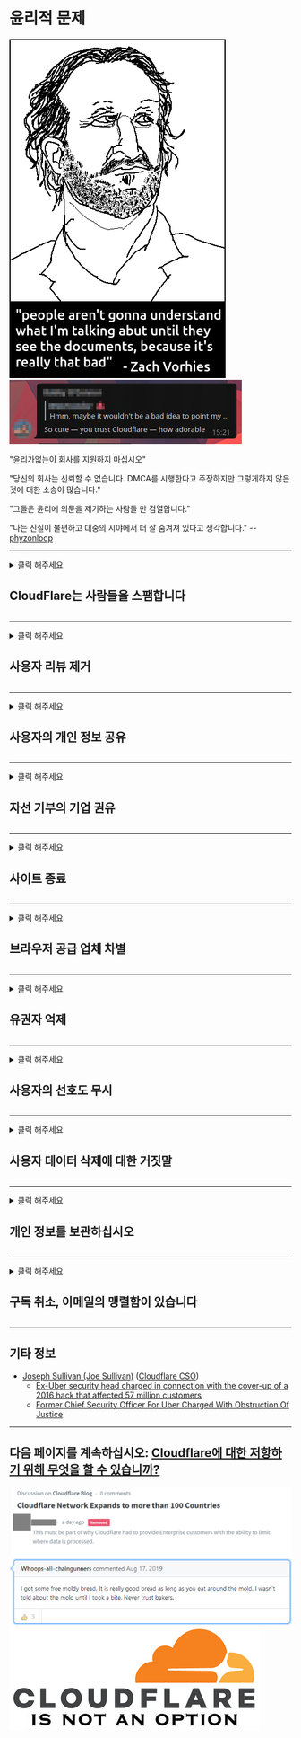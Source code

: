 # 윤리적 문제

![](../image/itsreallythatbad.jpg)
![](../image/telegram/c81238387627b4bfd3dcd60f56d41626.jpg)

"윤리가없는이 회사를 지원하지 마십시오"

"당신의 회사는 신뢰할 수 없습니다. DMCA를 시행한다고 주장하지만 그렇게하지 않은 것에 대한 소송이 많습니다."

"그들은 윤리에 의문을 제기하는 사람들 만 검열합니다."

"나는 진실이 불편하고 대중의 시야에서 더 잘 숨겨져 있다고 생각합니다."  -- [phyzonloop](https://twitter.com/phyzonloop)


---


<details>
<summary>클릭 해주세요

## CloudFlare는 사람들을 스팸합니다
</summary>


Cloudflare는 Cloudflare가 아닌 사용자에게 스팸 이메일을 보냅니다.

- 옵트 인한 구독자에게만 이메일 보내기
- 사용자가 "중지"라고 말한 다음 이메일 전송을 중지합니다.

그렇게 간단합니다. 그러나 Cloudflare는 상관하지 않습니다.
Cloudflare는 서비스를 사용하면 모든 스팸 발송자 또는 공격자를 차단할 수 있다고 말했습니다.
Cloudflare를 활성화하지 않고 Cloudflare를 중지하려면 어떻게해야합니까?


| 🖼 | 🖼 |
| --- | --- |
| ![](../image/cfspam01.jpg) | ![](../image/cfspam03.jpg) |
| ![](../image/cfspam02.jpg) | ![](../image/cfspambrittany.jpg)<br>![](../image/cfspamtwtr.jpg) |

</details>

---

<details>
<summary>클릭 해주세요

## 사용자 리뷰 제거
</summary>


Cloudflare는 부정적인 리뷰를 검열합니다.
트위터에 Anti-Cloudflare 텍스트를 게시하면 Cloudflare 직원으로부터 "아니요, 아닙니다"라는 메시지를받을 수 있습니다.
리뷰 사이트에 부정적인 리뷰를 게시하면 검열을 시도합니다.


| 🖼 | 🖼 |
| --- | --- |
| ![](../image/cfcenrev_01.jpg)<br>![](../image/cfcenrev_02.jpg) | ![](../image/cfcenrev_03.jpg) |

</details>

---

<details>
<summary>클릭 해주세요

## 사용자의 개인 정보 공유
</summary>


Cloudflare에는 엄청난 괴롭힘 문제가 있습니다.
Cloudflare는 호스팅 사이트에 대해 불만을 제기하는 사람들의 개인 정보를 공유합니다.
그들은 때때로 귀하의 실제 ID를 제공하도록 요청합니다.
괴롭힘, 폭행, 스와트 또는 살해를 당하고 싶지 않다면 Cloudflared 웹 사이트를 멀리하는 것이 좋습니다.


| 🖼 | 🖼 |
| --- | --- |
| ![](../image/cfdox_what.jpg) | ![](../image/cfdox_swat.jpg) |
| ![](../image/cfdox_kill.jpg) | ![](../image/cfdox_threat.jpg) |
| ![](../image/cfdox_dox.jpg) | ![](../image/cfdox_ex1.jpg) |
| ![](../image/cfabuseform.jpg) | ![](../image/cfdox_ex2.jpg) |

</details>

---

<details>
<summary>클릭 해주세요

## 자선 기부의 기업 권유
</summary>


CloudFlare는 자선 기부를 요청하고 있습니다.
미국 기업이 정당한 사유를 가진 비영리 단체와 함께 자선 단체를 요청하는 것은 매우 끔찍합니다.
사람을 차단하거나 다른 사람의 시간을 낭비하는 것을 좋아한다면 Cloudflare 직원을 위해 피자를 주문할 수 있습니다.


![](../image/cfdonate.jpg)

</details>

---

<details>
<summary>클릭 해주세요

## 사이트 종료
</summary>


사이트가 갑자기 다운되면 어떻게 하시겠습니까?
Cloudflare가 경고없이 자동으로 사용자의 구성을 삭제하거나 서비스를 중지한다는보고가 있습니다.
더 나은 공급자를 찾는 것이 좋습니다.

![](../image/cftmnt.jpg)

</details>

---

<details>
<summary>클릭 해주세요

## 브라우저 공급 업체 차별
</summary>


CloudFlare는 Firefox를 사용하는 사람들에게 우대를 제공하고 Tor보다 Tor-Browser가 아닌 사용자에게는 적대적인 대우를 제공합니다.
비 자유 자바 스크립트 실행을 정당하게 거부하는 Tor 사용자도 적대적인 대우를받습니다.
이러한 액세스 불평등은 네트워크 중립성 남용과 권력 남용입니다.

![](../image/browdifftbcx.gif)

- 왼쪽 : Tor 브라우저, 오른쪽 : Chrome. 동일한 IP 주소.

![](../image/browserdiff.jpg)

- 왼쪽 : Tor 브라우저 자바 스크립트 비활성화, 쿠키 활성화
- 오른쪽 : Chrome Javascript 사용, 쿠키 사용 안함

![](../image/cfsiryoublocked.jpg)

- Tor (Clearnet IP)없는 QuteBrowser (부 브라우저)

![](../image/lynx_cloudflare.gif)

- Lynx


| ***브라우저*** | ***접근 치료*** |
| --- | --- |
| Tor Browser (자바 스크립트 사용) | 액세스 허용 |
| Firefox (자바 스크립트 사용) | 액세스 저하 |
| Chromium (자바 스크립트 사용) | 액세스 저하 |
| Chromium or Firefox (자바 스크립트 사용 안함) | 접근 불가 |
| Chromium or Firefox (쿠키 비활성화) | 접근 불가 |
| QuteBrowser | 접근 불가 |
| lynx | 접근 불가 |
| w3m | 접근 불가 |
| wget | 접근 불가 |


쉬운 문제를 해결하기 위해 오디오 버튼을 사용하지 않겠습니까?

예, 오디오 버튼이 있지만 항상 Tor에서는 작동하지 않습니다.
클릭하면이 메시지가 나타납니다.:

```
나중에 다시 시도
컴퓨터 나 네트워크에서 자동화 된 쿼리를 보낼 수 있습니다.
사용자를 보호하기 위해 지금은 귀하의 요청을 처리 할 수 ​​없습니다.
자세한 내용은 도움말 페이지를 참조하세요.
```

</details>

---

<details>
<summary>클릭 해주세요

## 유권자 억제
</summary>


미국 주 유권자들은 궁극적으로 거주하는 주에있는 주 장관의 웹 사이트를 통해 투표 등록을합니다.
공화당이 통제하는 국무 장관 사무실은 Cloudflare를 통해 국무 장관의 웹 사이트를 프록시함으로써 유권자 억제에 관여합니다.
Cloudflare의 Tor 사용자에 대한 적대적 대우, 중앙 집중식 글로벌 감시 지점으로서의 MITM 위치 및 전반적인 해로운 역할은 유권자들이 등록을 꺼리게 만듭니다.
특히 자유 주의자들은 프라이버시를 포용하는 경향이 있습니다.
유권자 등록 양식은 유권자의 정치적 성향, 개인 실제 주소, 사회 보장 번호 및 생년월일에 대한 민감한 정보를 수집합니다.
대부분의 주에서는 해당 정보의 일부만 공개적으로 사용할 수 있지만 Cloudflare는 누군가가 투표 등록을하면 해당 정보를 모두 볼 수 있습니다.

문서 등록은 주 데이터 입력 직원의 비서관이 Cloudflare 웹 사이트를 사용하여 데이터를 입력 할 가능성이 높기 때문에 Cloudflare를 우회하지 않습니다.

| 🖼 | 🖼 |
| --- | --- |
| ![](../image/cfvotm_01.jpg) | ![](../image/cfvotm_02.jpg) |

- Change.org는 투표를 모으고 조치를 취하는 유명한 웹 사이트입니다.
“모든 곳의 사람들이 캠페인을 시작하고 지지자들을 동원하며 솔루션을 추진하기 위해 의사 결정자와 협력하고 있습니다.”
불행히도 많은 사람들은 Cloudflare의 공격적인 필터로 인해 change.org를 전혀 볼 수 없습니다.
그들은 청원서에 서명하는 것이 차단되어 민주적 절차에서 배제되고 있습니다.
OpenPetition과 같은 Cloudflared가 아닌 다른 플랫폼을 사용하면 문제를 해결하는 데 도움이됩니다.

| 🖼 | 🖼 |
| --- | --- |
| ![](../image/changeorgasn.jpg) | ![](../image/changeorgtor.jpg) |

- Cloudflare의 "Athenian Project"는 주 및 지방 선거 웹 사이트에 무료 기업 수준 보호를 제공합니다.
그들은“유권자들이 선거 정보와 유권자 등록에 접근 할 수있다”고 말했지만 많은 사람들이 사이트를 전혀 탐색 할 수 없기 때문에 이것은 거짓말입니다.

</details>

---

<details>
<summary>클릭 해주세요

## 사용자의 선호도 무시
</summary>


옵트 아웃하면 이에 대한 이메일을받지 못할 것으로 예상됩니다.
Cloudflare는 사용자의 선호도를 무시하고 고객의 동의없이 제 3 자 기업과 데이터를 공유합니다.
무료 요금제를 사용하는 경우 때때로 월간 구독을 구매하라는 이메일을 보냅니다.

![](../image/cfviopl_tp.jpg)

</details>

---

<details>
<summary>클릭 해주세요

## 사용자 데이터 삭제에 대한 거짓말
</summary>


이 전 cloudflare 고객의 블로그에 따르면 Cloudflare는 계정 삭제에 대해 거짓말을하고 있습니다.
요즘 많은 회사에서 계정을 해지하거나 제거한 후에도 데이터를 보관합니다.
대부분의 좋은 회사는 개인 정보 보호 정책에서 이에 대해 언급합니다.
Cloudflare? 아니.

```
2019-08-05 CloudFlare가 내 계정을 제거했다는 확인을 보냈습니다.
2019-10-02 CloudFlare에서 "고객이기 때문에"이메일을 받았습니다.
```

Cloudflare는 "제거"라는 단어에 대해 몰랐습니다.
실제로 제거 된 경우이 전 고객이 이메일을받은 이유는 무엇입니까?
그는 또한 Cloudflare의 개인 정보 보호 정책이 그것에 대해 언급하지 않는다고 언급했습니다.

```
그들의 새로운 개인 정보 보호 정책은 1 년 동안 데이터를 보관하는 것에 대해 언급하지 않습니다.
```

![](../image/cfviopl_notdel.jpg)

개인 정보 보호 정책이 LIE 인 경우 Cloudflare를 어떻게 신뢰할 수 있습니까?

- [Cloudflare 계정을 취소 한 지 1 년이 넘었습니다.](https://shkspr.mobi/blog/2020/09/dont-trust-cloudflare-with-your-personal-data/)

</details>

---

<details>
<summary>클릭 해주세요

## 개인 정보를 보관하십시오
</summary>


Cloudflare 계정 삭제는 어려운 수준입니다.

```
"계정"카테고리를 사용하여 지원 티켓을 제출하십시오.
메시지 본문에서 계정 삭제를 요청합니다.
삭제를 요청하기 전에 계정에 연결된 도메인이나 신용 카드가 없어야합니다.
```

이 확인 이메일을 받게됩니다.

![](../image/cf_deleteandkeep.jpg)

"우리는 귀하의 삭제 요청을 처리하기 시작했습니다"그러나 "우리는 귀하의 개인 정보를 계속 저장할 것입니다".

이것을 "신뢰"할 수 있습니까?


- Cloudflare 계정을 취소하는 방법

1. Cloudflare 대시 보드에 로그인합니다.
2. 대시 보드에서 모든 영역 (도메인)을 삭제합니다.
3. 지원 링크를 클릭하십시오.
4. 새 티켓을 보냅니다. 귀하의 계정을 폐쇄하고 싶다고 말씀하십시오.
5. 며칠을 기다리십시오.
6. Cloudflare 직원이 귀하의 확인과 귀하가 Cloudflare를 떠나기로 결정한 이유를 요청할 것입니다.
7. 다시 답장을 보내십시오.
8. 며칠을 기다리십시오.
9. 다음 메시지가 표시됩니다. 계정을 성공적으로 삭제했습니다.


</details>

---

<details>
<summary>클릭 해주세요

## 구독 취소, 이메일의 맹렬함이 있습니다
</summary>


사용자는 스트림 가입을 취소했으며 이제는 이제 이메일 알림을 받아서 취소 된 가입에 대해 알려줍니다.
탈퇴 버튼이 없습니다. 이 정차를 어떻게 만들 수 있습니까?

![](../image/barrageemailcancelsubscription.jpg)

CloudFlare는이 사용자에게 지원에 연락하여 모든 내용을 삭제할 것을 요청했습니다.

- [t](https://web.archive.org/web/20210412165334/https://twitter.com/JohnHaldson/status/1381651569247088650)

</details>

---

## 기타 정보

- [Joseph Sullivan (Joe Sullivan)](../cloudflare_inc/cloudflare_members.md) ([Cloudflare CSO](https://twitter.com/eastdakota/status/1296522269313785862))
  - [Ex-Uber security head charged in connection with the cover-up of a 2016 hack that affected 57 million customers](https://www.businessinsider.com/uber-data-hack-security-head-joe-sullivan-charged-cover-up-2020-8)
  - [Former Chief Security Officer For Uber Charged With Obstruction Of Justice](https://www.justice.gov/usao-ndca/pr/former-chief-security-officer-uber-charged-obstruction-justice)


---


## 다음 페이지를 계속하십시오:   [Cloudflare에 대한 저항하기 위해 무엇을 할 수 있습니까?](ko.action.md)

![](../image/censor_cloudflare_blogcomment.jpg)
![](../image/freemoldybread.jpg)
![](../image/cfisnotanoption.jpg)
